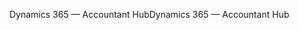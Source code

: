 <span data-ttu-id="8d206-101">Dynamics 365 — Accountant Hub</span><span class="sxs-lookup"><span data-stu-id="8d206-101">Dynamics 365 — Accountant Hub</span></span>
